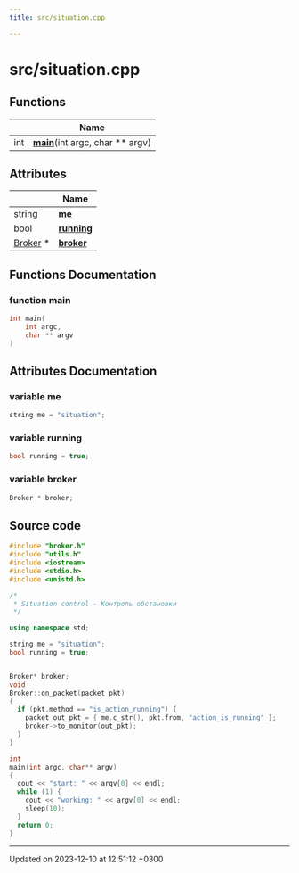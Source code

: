```yaml
---
title: src/situation.cpp

---
```


# src/situation.cpp



## Functions

|                | Name           |
| -------------- | -------------- |
| int | **[main](Files/situation_8cpp.md#function-main)**(int argc, char ** argv) |

## Attributes

|                | Name           |
| -------------- | -------------- |
| string | **[me](Files/situation_8cpp.md#variable-me)**  |
| bool | **[running](Files/situation_8cpp.md#variable-running)**  |
| [Broker](Classes/classBroker.md) * | **[broker](Files/situation_8cpp.md#variable-broker)**  |


## Functions Documentation

### function main

```cpp
int main(
    int argc,
    char ** argv
)
```



## Attributes Documentation

### variable me

```cpp
string me = "situation";
```


### variable running

```cpp
bool running = true;
```


### variable broker

```cpp
Broker * broker;
```



## Source code

```cpp
#include "broker.h"
#include "utils.h"
#include <iostream>
#include <stdio.h>
#include <unistd.h>

/*
 * Situation control - Контроль обстановки
 */

using namespace std;

string me = "situation";
bool running = true;


Broker* broker;
void
Broker::on_packet(packet pkt)
{
  if (pkt.method == "is_action_running") {
    packet out_pkt = { me.c_str(), pkt.from, "action_is_running" };
    broker->to_monitor(out_pkt);
  }
}

int
main(int argc, char** argv)
{
  cout << "start: " << argv[0] << endl;
  while (1) {
    cout << "working: " << argv[0] << endl;
    sleep(10);
  }
  return 0;
}
```


-------------------------------

Updated on 2023-12-10 at 12:51:12 +0300
